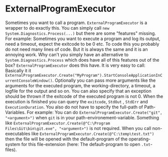 # ExternalProgramExecutor

Sometimes you want to call a program. `ExternalProgramExecutor` is a wrapper to do exactly this. You can simply call `new System.Diagnostics.Process(...)` but there are some "features" missing. For example: Sometimes you want to execute a program and log its output, need a timeout, expect the exitcode to be 0 etc.
To code this you probably do not need many lines of code. But it is always the same and it is an annoying work. Why can't you simply have an alternative to `System.Diagnostics.Process` which does have all of this features out of the box? `ExternalProgramExecutor` does this have.
It is very easy to call: Basically it it `ExternalProgramExecutor.Create("MyProgram").StartConsoleApplicationInCurrentConsoleWindow()`. Optionally you can pass more arguments like the arguments for the executed program, the working-directory, a timeout, a logfile for the output and so on. You can also specify that an exception should be thrown if the exitcode of the executed program is not 0. When the execution is finished you can query the `exitcode`, `StdOut` , `StdErr` and `ExecutionDuration`. You also do not have to specify the full-path of Path-Variables. For example: You can do `ExternalProgramExecutor.Create("git", "<argument>")` when `git` is in your path-environement-variable. Something like `ExternalProgramExecutor.Create(@"C:\Program Files\Git\bin\git.exe", "<argument>")` is not required. When you call non-executables like `ExternalProgramExecutor.Create(@"C:\temp\test.txt")` then the file will be opened with the default-program of the operating-system for this file-extension (here: The default-program to open `.txt`-files).
